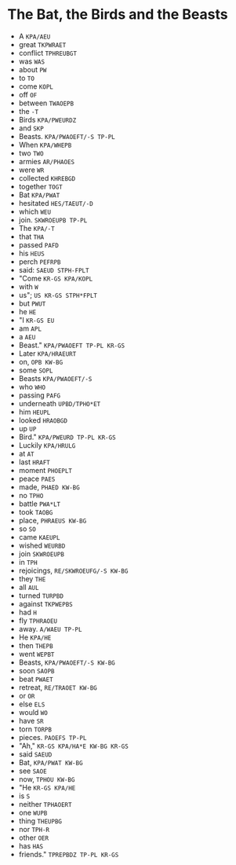 # The Bat, the Birds and the Beasts

* A `KPA/AEU`
* great `TKPWRAET`
* conflict `TPHREUBGT`
* was `WAS`
* about `PW`
* to `TO`
* come `KOPL`
* off `OF`
* between `TWAOEPB`
* the `-T`
* Birds `KPA/PWEURDZ`
* and `SKP`
* Beasts. `KPA/PWAOEFT/-S TP-PL`
* When `KPA/WHEPB`
* two `TWO`
* armies `AR/PHAOES`
* were `WR`
* collected `KHREBGD`
* together `TOGT`
* Bat `KPA/PWAT`
* hesitated `HES/TAEUT/-D`
* which `WEU`
* join. `SKWROEUPB TP-PL`
* The `KPA/-T`
* that `THA`
* passed `PAFD`
* his `HEUS`
* perch `PEFRPB`
* said: `SAEUD STPH-FPLT`
* "Come `KR-GS KPA/KOPL`
* with `W`
* us"; `US KR-GS STPH*FPLT`
* but `PWUT`
* he `HE`
* "I `KR-GS EU`
* am `APL`
* a `AEU`
* Beast." `KPA/PWAOEFT TP-PL KR-GS`
* Later `KPA/HRAEURT`
* on, `OPB KW-BG`
* some `SOPL`
* Beasts `KPA/PWAOEFT/-S`
* who `WHO`
* passing `PAFG`
* underneath `UPBD/TPHO*ET`
* him `HEUPL`
* looked `HRAOBGD`
* up `UP`
* Bird." `KPA/PWEURD TP-PL KR-GS`
* Luckily `KPA/HRULG`
* at `AT`
* last `HRAFT`
* moment `PHOEPLT`
* peace `PAES`
* made, `PHAED KW-BG`
* no `TPHO`
* battle `PWA*LT`
* took `TAOBG`
* place, `PHRAEUS KW-BG`
* so `SO`
* came `KAEUPL`
* wished `WEURBD`
* join `SKWROEUPB`
* in `TPH`
* rejoicings, `RE/SKWROEUFG/-S KW-BG`
* they `THE`
* all `AUL`
* turned `TURPBD`
* against `TKPWEPBS`
* had `H`
* fly `TPHRAOEU`
* away. `A/WAEU TP-PL`
* He `KPA/HE`
* then `THEPB`
* went `WEPBT`
* Beasts, `KPA/PWAOEFT/-S KW-BG`
* soon `SAOPB`
* beat `PWAET`
* retreat, `RE/TRAOET KW-BG`
* or `OR`
* else `ELS`
* would `WO`
* have `SR`
* torn `TORPB`
* pieces. `PAOEFS TP-PL`
* "Ah," `KR-GS KPA/HA*E KW-BG KR-GS`
* said `SAEUD`
* Bat, `KPA/PWAT KW-BG`
* see `SAOE`
* now, `TPHOU KW-BG`
* "He `KR-GS KPA/HE`
* is `S`
* neither `TPHAOERT`
* one `WUPB`
* thing `THEUPBG`
* nor `TPH-R`
* other `OER`
* has `HAS`
* friends." `TPREPBDZ TP-PL KR-GS`
